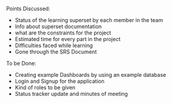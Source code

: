 Points Discussed:
- Status of the learning superset by each member in the team
- Info about superset documentation
- what are the constraints for the project
- Estimated time for every part in the project
- Difficulties faced while learning
- Gone through the SRS Document

To be Done:
- Creating example Dashboards by using an example database 
- Login and Signup for the application
- Kind of roles to be given
- Status tracker update and minutes of meeting


